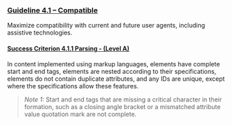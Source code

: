 ### [Guideline 4.1 – Compatible](https://www.w3.org/WAI/WCAG21/quickref/?versions=2.0#compatible)
Maximize compatibility with current and future user agents, including assistive technologies.


#### [Success Criterion 4.1.1 Parsing - (Level A)](https://www.w3.org/WAI/WCAG21/quickref/?versions=2.0#parsing)
In content implemented using markup languages, elements have complete start and end tags, elements are nested according to their specifications, elements do not contain duplicate attributes, and any IDs are unique, except where the specifications allow these features.

> *Note 1:* Start and end tags that are missing a critical character in their formation, such as a closing angle bracket or a mismatched attribute value quotation mark are not complete.

